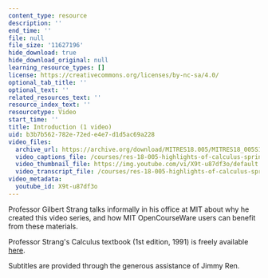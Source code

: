 ```yaml
---
content_type: resource
description: ''
end_time: ''
file: null
file_size: '11627196'
hide_download: true
hide_download_original: null
learning_resource_types: []
license: https://creativecommons.org/licenses/by-nc-sa/4.0/
optional_tab_title: ''
optional_text: ''
related_resources_text: ''
resource_index_text: ''
resourcetype: Video
start_time: ''
title: Introduction (1 video)
uid: b3b7b562-782e-72ed-e4e7-d1d5ac69a228
video_files:
  archive_url: https://archive.org/download/MITRES18.005/MITRES18_005S10_Intro_300k.mp4
  video_captions_file: /courses/res-18-005-highlights-of-calculus-spring-2010/d8fbd99f040d578aac669270dad165bf_X9t-u87df3o.vtt
  video_thumbnail_file: https://img.youtube.com/vi/X9t-u87df3o/default.jpg
  video_transcript_file: /courses/res-18-005-highlights-of-calculus-spring-2010/9d39e306522ff0ac473b1b3e19cc373d_X9t-u87df3o.pdf
video_metadata:
  youtube_id: X9t-u87df3o
---
```


Professor Gilbert Strang talks informally in his office at MIT about why he created this video series, and how MIT OpenCourseWare users can benefit from these materials.

Professor Strang's Calculus textbook (1st edition, 1991) is freely available [here](/courses/res-18-001-calculus-online-textbook-spring-2005).

Subtitles are provided through the generous assistance of Jimmy Ren.

